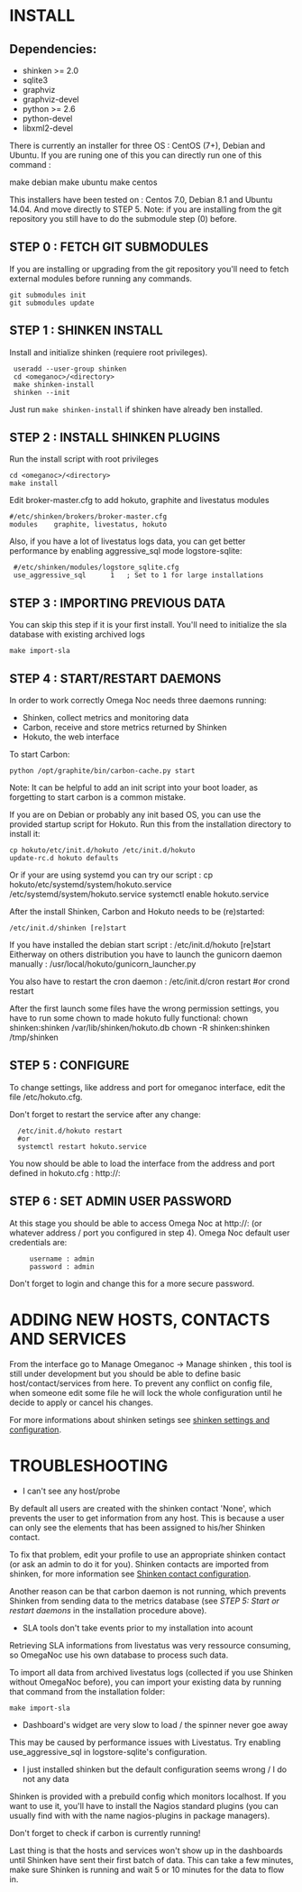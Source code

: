 INSTALL
=======

Dependencies:
------------
* shinken >= 2.0
* sqlite3
* graphviz
* graphviz-devel
* python >= 2.6
* python-devel
* libxml2-devel

There is currently an installer for three OS : CentOS (7+), Debian and Ubuntu.
If you are runing one of this you can directly run one of this command :

   make debian
   make ubuntu
   make centos

This installers have been tested on : Centos 7.0, Debian 8.1 and Ubuntu 14.04.
And move directly to STEP 5.
Note: if you are installing from the git repository you still have to do the submodule step (0) before.

STEP 0 : FETCH GIT SUBMODULES
-----------------------------

If you are installing or upgrading from the git repository you'll need to fetch
external modules before running any commands.

    git submodules init
    git submodules update

STEP 1 : SHINKEN INSTALL
------------------------

Install and initialize shinken (requiere root privileges).

     useradd --user-group shinken
     cd <omeganoc>/<directory>
     make shinken-install
     shinken --init
Just run `make shinken-install` if shinken have already ben installed.

STEP 2 : INSTALL SHINKEN PLUGINS
--------------------------------

Run the install script with root privileges

    cd <omeganoc>/<directory>
    make install

Edit broker-master.cfg to add hokuto, graphite and livestatus modules

    #/etc/shinken/brokers/broker-master.cfg
    modules    graphite, livestatus, hokuto

Also, if you have a lot of livestatus logs data, you can get better performance by enabling aggressive_sql mode
logstore-sqlite:

     #/etc/shinken/modules/logstore_sqlite.cfg
     use_aggressive_sql      1   ; Set to 1 for large installations

STEP 3 : IMPORTING PREVIOUS DATA
--------------------------------

You can skip this step if it is your first install.
You'll need to initialize the sla database with existing archived logs

    make import-sla

STEP 4 : START/RESTART DAEMONS
---------------------------------

In order to work correctly Omega Noc needs three daemons running:
* Shinken, collect metrics and monitoring data
* Carbon, receive and store metrics returned by Shinken
* Hokuto, the web interface

To start Carbon:

    python /opt/graphite/bin/carbon-cache.py start

Note: It can be helpful to add an init script into your boot loader, as
forgetting to start carbon is a common mistake.

If you are on Debian or probably any init based OS, you can use the provided startup script for Hokuto.
Run this from the installation directory to install it:

    cp hokuto/etc/init.d/hokuto /etc/init.d/hokuto
    update-rc.d hokuto defaults

Or if your are using systemd you can try our script :
   cp hokuto/etc/systemd/system/hokuto.service /etc/systemd/system/hokuto.service
   systemctl enable hokuto.service

After the install Shinken, Carbon and Hokuto needs to be (re)started:

    /etc/init.d/shinken [re]start
If you have installed the debian start script :
    /etc/init.d/hokuto [re]start
Eitherway on others distribution you have to launch the gunicorn daemon manually :
    /usr/local/hokuto/gunicorn_launcher.py

You also have to restart the cron daemon :
    /etc/init.d/cron restart
    #or
    crond restart

After the first launch some files have the wrong permission settings, you have to run some chown to made hokuto fully functional:
     chown shinken:shinken /var/lib/shinken/hokuto.db
     chown -R shinken:shinken /tmp/shinken

STEP 5 : CONFIGURE
------------------

To change settings, like address and port for omeganoc interface, edit the file /etc/hokuto.cfg.

Don't forget to restart the service after any change:

      /etc/init.d/hokuto restart
      #or
      systemctl restart hokuto.service

You now should be able to load the interface from the address and port defined in hokuto.cfg : http://<host>:<port>

STEP 6 : SET ADMIN USER PASSWORD
--------------------------------

At this stage you should be able to access Omega Noc at http://<host>:<port>
(or whatever address / port you configured in step 4).
Omega Noc default user credentials are:

         username : admin
         password : admin

Don't forget to login and change this for a more secure password.

ADDING NEW HOSTS, CONTACTS AND SERVICES
=======================================

From the interface go to Manage Omeganoc -> Manage shinken , this tool is still under development but you should be able to define basic host/contact/services from here.
To prevent any conflict on config file, when someone edit some file he will lock the whole configuration until he decide to apply or cancel his changes.

For more informations about shinken setings see [shinken settings and configuration](https://shinken.readthedocs.org/en/latest/05_thebasics/index.html).

TROUBLESHOOTING
===============

* I can't see any host/probe

By default all users are created with the shinken contact 'None', which
prevents the user to get information from any host. This is because a user can
only see the elements that has been assigned to his/her Shinken contact.

To fix that problem, edit your profile to use an appropriate shinken contact
(or ask an admin to do it for you). Shinken contacts are imported from shinken,
for more information see [Shinken contact configuration](https://shinken.readthedocs.org/en/latest/08_configobjects/contact.html).

Another reason can be that carbon daemon is not running, which prevents Shinken
from sending data to the metrics database (see *STEP 5: Start or restart daemons*
in the installation procedure above).

* SLA tools don't take events prior to my installation into acount

Retrieving SLA informations from livestatus was very ressource consuming, so
OmegaNoc use his own database to process such data.

To import all data from archived livestatus logs (collected if you use Shinken
without OmegaNoc before), you can import your existing data by running
that command from the installation folder:

    make import-sla

* Dashboard's widget are very slow to load / the spinner never goe away

This may be caused by performance issues with Livestatus. Try enabling
use_aggressive_sql in logstore-sqlite's configuration.

* I just installed shinken but the default configuration seems wrong / I do not any data

Shinken is provided with a prebuild config which monitors localhost. If you
want to use it, you'll have to install the Nagios standard plugins (you can
usually find with with the name nagios-plugins in package managers).

Don't forget to check if carbon is currently running!

Last thing is that the hosts and services won't show up in the dashboards until
Shinken have sent their first batch of data. This can take a few minutes, make sure
Shinken is running and wait 5 or 10 minutes for the data to flow in.

